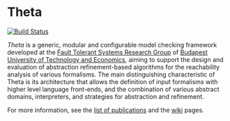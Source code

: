 # Theta

[![Build Status](https://travis-ci.com/FTSRG/theta.svg?token=dduaCwDzExdmU27AvBiK&branch=master)](https://travis-ci.com/FTSRG/theta)

_Theta_ is a generic, modular and configurable model checking framework developed at the [Fault Tolerant Systems Research Group](http://inf.mit.bme.hu/en) of [Budapest University of Technology and Economics](http://www.bme.hu/?language=en), aiming to support the design and evaluation of abstraction refinement-based algorithms for the reachability analysis of various formalisms.
The main distinguishing characteristic of Theta is its architecture that allows the definition of input formalisms with higher level language front-ends, and the combination of various abstract domains, interpreters, and strategies for abstraction and refinement.

For more information, see the [list of publications](http://home.mit.bme.hu/~hajdua/theta/) and the [wiki](https://github.com/FTSRG/theta/wiki) pages.
